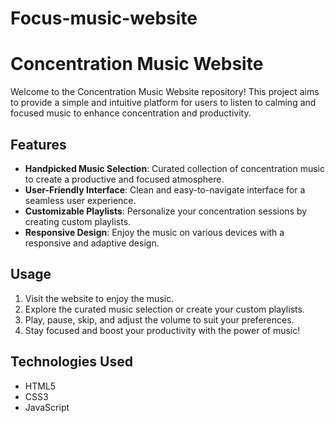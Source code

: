 # Focus-music-website
# Concentration Music Website

Welcome to the Concentration Music Website repository! This project aims to provide a simple and intuitive platform for users to listen to calming and focused music to enhance concentration and productivity.

## Features

- **Handpicked Music Selection**: Curated collection of concentration music to create a productive and focused atmosphere.
- **User-Friendly Interface**: Clean and easy-to-navigate interface for a seamless user experience.
- **Customizable Playlists**: Personalize your concentration sessions by creating custom playlists.
- **Responsive Design**: Enjoy the music on various devices with a responsive and adaptive design.

## Usage

1. Visit the website to enjoy the music.
2. Explore the curated music selection or create your custom playlists.
3. Play, pause, skip, and adjust the volume to suit your preferences.
4. Stay focused and boost your productivity with the power of music!

## Technologies Used

- HTML5
- CSS3
- JavaScript
  
